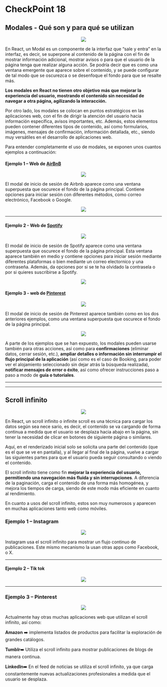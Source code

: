 # CheckPoint 18

## Modales - Qué son y para qué se utilizan

<p align="center">
  <img src="images/modals.png" >
</p>

En React, un Modal es un componente de la interfaz que “sale y entra” en la interfaz, es decir, se superpone al contenido de la página con el fin de mostrar información adicional, mostrar avisos o para que el usuario de la página tenga que realizar alguna acción. Se podría decir que es como una ventana emergente que aparece sobre el contenido, y se puede configurar de tal modo que se oscurezca o se desenfoque el fondo para que se resalte más.

**Los modales en React no tienen otro objetivo más que mejorar la experiencia del usuario, mostrando el contenido sin necesidad de navegar a otra página, agilizando la interacción.**

Por otro lado, los modales se colocan en puntos estratégicos en las aplicaciones web, con el fin de dirigir la atención del usuario hacia información específica, avisos importantes, etc. Además, estos elementos pueden contener diferentes tipos de contenido, así como formularios, imágenes, mensajes de confirmación, información detallada, etc., siendo muy versátiles en el desarrollo de aplicaciones web.

Para entender completamente el uso de modales, se exponen unos cuantos ejemplos a continuación:<br/>

#### Ejemplo 1 – Web de [AirBnB](https://www.airbnb.com/)

<p align="center">
  <img src="images/figure_15.png" >
</p>

El modal de inicio de sesión de Airbnb aparece como una ventana superpuesta que oscurece el fondo de la página principal. Contiene opciones para iniciar sesión con diferentes métodos, como correo electrónico, Facebook o Google.
<p align="center">
  <img src="images/figure_16.png">
</p>

---

#### Ejemplo 2 - Web de [Spotify](https://www.spotify.com/) 
<p align="center">
  <img src="images/figure_17.png">
</p>

El modal de inicio de sesión de Spotify aparece como una ventana superpuesta que oscurece el fondo de la página principal. Esta ventana aparece también en medio y contiene opciones para iniciar sesión mediante diferentes plataformas o bien mediante un correo electornico y una contraseña. Además, da opciones por si se te ha olvidado la contrasela o por si quieres suscribirse a Spotify.

<p align="center">
  <img src="images/figure_18.png">
</
  
---

#### Ejemplo 3 -  web de [Pinterest](https://www.pinterest.com/)
<p align="center">
  <img src="images/figure_19.png" >
</p>

El modal de inicio de sesión de Pinterest aparece también como en los dos anteriores ejemplos, como una ventana superpuesta que oscurece el fondo de la página principal. 

<p align="center">
  <img src="images/figure_20.png" >
</p>


A parte de los ejemplos que se han expuesto, los modales pueden usarse también para otras acciones, así como para **confirmaciones** (eliminar datos, cerrar sesión, etc.), **ampliar detalles o información sin interrumpir el flujo principal de la aplicación** (así como es el caso de Booking, para poder ver el alojamiento seleccionado sin dejar atrás la búsqueda realizada), **notificar mensajes de error o éxito**, así como ofrecer instrucciones paso a paso a modo de **guía o tutoriales**.

---

---


## Scroll infinito

<p align="center">
  <img src="images/scroll.png" >
</p>




En React, un scroll infinito o infinite scroll es una técnica para cargar los datos según sea nece
sario, es decir, el contenido se va cargando de forma continua a medida que el usuario se desplaza hacia abajo en la página, sin tener la necesidad de clicar en botones de siguiente página o similares. 
 
Aquí, en el renderizado inicial solo se solicita una parte del contenido (que es el que se ve en pantalla), y al llegar al final de la página, vuelve a cargar las siguientes partes para que el usuario pueda seguir consultando o viendo el contenido.

El scroll infinito tiene como fin **mejorar la experiencia del usuario, permitiendo una navegación más fluida y sin interrupciones**. A diferencia de la paginación, carga el contenido de una forma más homogénea, y mejora los tiempos de carga, siendo de este modo más eficiente en cuanto al rendimiento.

En cuanto a usos del scroll infinito, estos son muy numerosos y aparecen en muchas aplicaciones tanto web como móviles.

### Ejemplo 1 – Instagram

<p align="center">
  <img src="images/instagram.gif">
</p>

Instagram usa el scroll infinito para mostrar un flujo continuo de publicaciones. Este mismo mecanismo la usan otras apps como Facebook, o X.

--- 

#### Ejemplo 2 – Tik tok

<p align="center">
  <img src="images/tiktok.gif">
</p>

---

### Ejemplo 3 – Pinterest

<p align="center">
  <img src="images/pinterest.gif">
</p>


Actualmente hay otras muchas aplicaciones web que utilizan el scroll infinito, así como:

**Amazon** ➡️ implementa listados de productos para facilitar la exploración de grandes catálogos.

**Tumblr**➡️ Utiliza el scroll infinito para mostrar publicaciones de blogs de manera continua.

**LinkedIn**➡️ En el feed de noticias se utiliza el scroll infinito, ya que carga constantemente nuevas actualizaciones profesionales a medida que el usuario se desplaza. 
